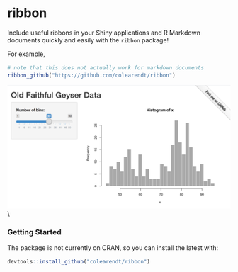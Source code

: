 ribbon
================

Include useful ribbons in your Shiny applications and R Markdown
documents quickly and easily with the `ribbon` package\!

For example,

``` r
# note that this does not actually work for markdown documents
ribbon_github("https://github.com/colearendt/ribbon")
```

![demo Shiny application with "Fork Me on Github" ribbon](./shiny-app.png) \

### Getting Started

The package is not currently on CRAN, so you can install the latest
with:

``` r
devtools::install_github("colearendt/ribbon")
```
